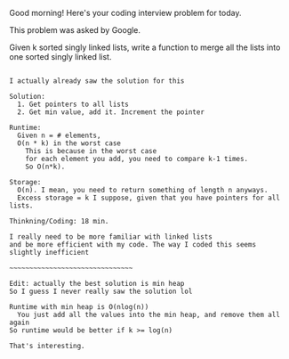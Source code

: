 Good morning! Here's your coding interview problem for today.

This problem was asked by Google.

Given k sorted singly linked lists, write a function to merge all the lists into one sorted singly linked list.


~~~~~~~~~~~~~~~~~~~~~~~~~~~~~~~~~~

I actually already saw the solution for this

Solution:
  1. Get pointers to all lists
  2. Get min value, add it. Increment the pointer

Runtime:
  Given n = # elements,
  O(n * k) in the worst case
    This is because in the worst case
    for each element you add, you need to compare k-1 times.
    So O(n*k).

Storage:
  O(n). I mean, you need to return something of length n anyways.
  Excess storage = k I suppose, given that you have pointers for all lists.

Thinkning/Coding: 18 min.

I really need to be more familiar with linked lists
and be more efficient with my code. The way I coded this seems slightly inefficient

~~~~~~~~~~~~~~~~~~~~~~~~~~~~~~~

Edit: actually the best solution is min heap
So I guess I never really saw the solution lol

Runtime with min heap is O(nlog(n))
  You just add all the values into the min heap, and remove them all again
So runtime would be better if k >= log(n)

That's interesting.